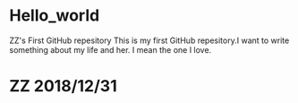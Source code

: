 # Hello_world
ZZ's First GitHub repesitory
This is my first GitHub repesitory.I want to write something about my life and her.
I mean the one I love.


# ZZ  2018/12/31

